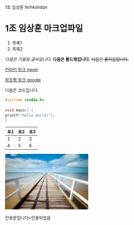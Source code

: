 1조 임상훈 tkrhkshdqn

# 1조 임상훈 마크업파일

1. 목록1
2. 목록2

*다음은 기울임 글씨입니다.*
**다음은 볼드체입니다.**
~~다음은 줄지움입니다.~~


[인라인 링크 naver](https://naver.com)

[참조형 링크 google][1]


[1]:https://google.com


다음은 코드입니다.
```c
#include <stdio.h>

void main() {
printf("hello world!");
}
```

|표1|표2|표3|
|---|---|---|
|1  |2  | 3 |
|4  | 5 |  6|



![ISH이미지](./img/index.jpeg)


인용문입니다>인용되었음


